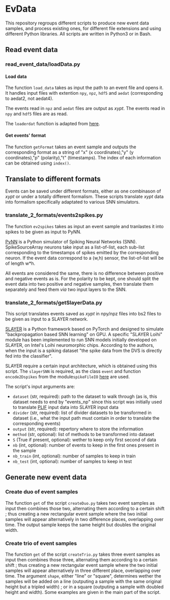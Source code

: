 # EvData
This repository regroups different scripts to produce new event data samples, and process existing ones, for different file extensions and using different Python libraries.
All scripts are written in Python3 or in Bash. 

## Read event data

### read_event_data/loadData.py

#### Load data
The function ```load_data``` takes as input the path to an event file and opens it. It handles input files with extention ```npy```, ```npz```, ```hdf5``` and ```aedat``` (corresponding to aedat2, not aedat4). 

The events read in ```npz``` and ```aedat``` files are output as *xypt*. The events read in ```npy``` and ```hdf5``` files are as read.

The ```loaderdat``` function is adapted from [here](https://github.com/SensorsINI/processAEDAT/blob/master/jAER_utils/loadaerdat.py).

#### Get events' format
The function ```getFormat``` takes an event sample and outputs the corresponding format as a string of "x" (x coordinates),"y" (y coordinates),"p" (polarity),"t" (timestamps). The index of each information can be obtained using ```index()```. 

## Translate to different formats
Events can be saved under different formats, either as one combinason of *xypt* or under a totally different formalism. These scripts translate *xypt* data into formalism specifically adaptated to various SNN simulators. 

### translate_2_formats/events2spikes.py
The function ```ev2spikes``` takes as input an event sample and tranlastes it into spikes to be given as input to PyNN.

[PyNN](http://neuralensemble.org/PyNN/) is a Python simulator of Spiking Neural Networks (SNN). SpikeSourceArray neurons take input as a list-of-list, each sub-list corresponding to the timestamps of spikes emitted by the corresponding neuron. If the event data correspond to a (w,h) sensor, the list-of-list will be of length w*h. 

All events are considered the same, there is no difference between positive and negative events as is. For the polarity to be kept, one should split the event data into two positive and negative samples, then translate them separately and feed them *via* two input layers to the SNN.

### translate_2_formats/getSlayerData.py
This script translates events saved as *xypt* in npy/npz files into bs2 files to be given as input to a SLAYER network. 

[SLAYER](https://github.com/bamsumit/slayerPytorch) is a Python framework based on PyTorch and designed to simulate "backpropagation based SNN learning" on GPU. A specific "SLAYER Loihi" module has been implemented to run SNN models initially developed on SLAYER, on Intel's Loihi neuromorphic chips.  According to the authors, when the input is a spiking dataset "the spike data from the DVS is directly fed into the classifier".

SLAYER require a certain input architecture, which is obtained using this script. The ```slayerSNN``` is required, as the class ```event``` and function ```encode2Dspikes``` from the module```spikeFileIO``` [here](https://github.com/bamsumit/slayerPytorch/blob/master/src/spikeFileIO.py) are used.

The script's input arguments are: 
- ```dataset``` (str, required): path to the dataset to walk through (as is, this dataset needs to end by "events_np" since this script was initially used to translate [PLIF](https://www.frontiersin.org/articles/10.3389/fncom.2021.658764/full) input data into SLAYER input data
- ```divider``` (str, required): list of divider datasets to be transformed in dataset (i.e., what the input path must contain in order to translate the corresponding events)
- ```output``` (str, required): repertory where to store the information
- ```method``` (str, optional): list of methods to be transformed into dataset
- ```S``` (True if present, optional): wether to keep only first second of data
- ```nb``` (int, optional): number of events to keep in the first ones present in the sample
- ```nb_train``` (int, optional): number of samples to keep in train
- ```nb_test``` (int, optional): number of samples to keep in test

## Generate new event data

### Create duo of event samples
The function ```get``` of the script ```createDuo.py``` takes two event samples as input then combines those two, alternating them according to a certain shift ; thus creating a new rectangular event sample where the two initial samples will appear alternatively in two difference places, overlapping over time. The output sample keeps the same height but doubles the original width. 

### Create trio of event samples
The function ```get``` of the script ```createTrio.py``` takes three event samples as input then combines those three, alternating them according to a certain shift ; thus creating a new rectangular event sample where the two initial samples will appear alternatively in three different place, overlapping over time. The argument ```shape```, either "line" or "square", determines wether the samples will be added on a line (outputing a sample with the same original height but a tripled width) ; or in a square (outputing a sample with doubled height and width). 
Some examples are given in the main part of the script. 
